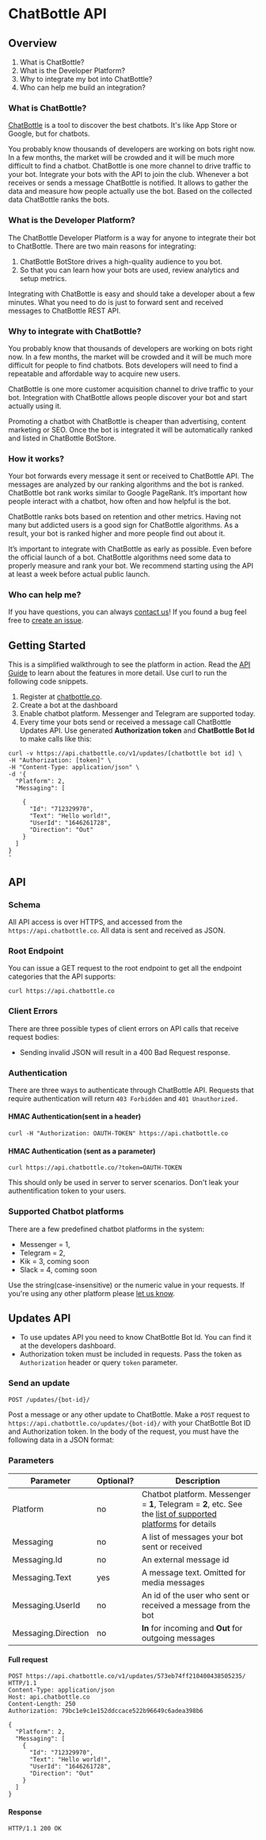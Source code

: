 # ChatBottle API

## Overview

1. What is ChatBottle?
1. What is the Developer Platform?
1. Why to integrate my bot into ChatBottle?
1. Who can help me build an integration?

### What is ChatBottle?
[ChatBottle](https://chatbottle.co/?ref=github) is a tool to discover the best chatbots. It's like App Store or Google, but for chatbots.

You probably know thousands of developers are working on bots right now. In a few months, the market will be crowded and it will be much more difficult to find a chatbot. ChatBottle is one more channel to drive traffic to your bot. Integrate your bots with the API to join the club.
Whenever a bot receives or sends a message ChatBottle is notified. It allows to gather the data and measure how people actually use the bot. 
Based on the collected data ChatBottle ranks the bots.

### What is the Developer Platform?
The ChatBottle Developer Platform is a way for anyone to integrate their bot to ChatBottle. There are two main reasons for integrating:

1. ChatBottle BotStore drives a high-quality audience to you bot.
2. So that you can learn how your bots are used, review analytics and setup metrics.

Integrating with ChatBottle is easy and should take a developer about a few minutes. What you need to do is just to forward sent and received messages to ChatBottle REST API.  

### Why to integrate with ChatBottle?
You probably know that thousands of developers are working on bots right now. In a few months, the market will be crowded and it will be much more difficult for people to find chatbots. Bots developers will need to find a repeatable and affordable way to acquire new users.

ChatBottle is one more customer acquisition channel to drive traffic to your bot. Integration with ChatBottle allows people discover your bot and start actually using it.

Promoting a chatbot with ChatBottle is cheaper than advertising, content marketing or SEO. Once the bot is integrated it will be automatically ranked and listed in ChatBottle BotStore.

### How it works?
Your bot forwards every message it sent or received to ChatBottle API. The messages are analyzed by our ranking algorithms and the bot is ranked. 
ChatBottle bot rank works similar to Google PageRank. It’s important how people interact with a chatbot, how often and how helpful is the bot.

ChatBottle ranks bots based on retention and other metrics. Having not many but addicted users is a good sign for ChatBottle algorithms. As a result, your bot is ranked higher and more people find out about it.

It’s important to integrate with ChatBottle as early as possible. Even before the official launch of a bot. ChatBottle algorithms need some data to properly measure and rank your bot. We recommend starting using the API at least a week before actual public launch.

### Who can help me?
If you have questions, you can always [contact us](mailto:agamanuk@gmail.com)! If you found a bug feel free to [create an issue](https://github.com/chatbottle/chatbottle-api/issues). 

## Getting Started
This is a simplified walkthrough to see the platform in action. Read the [API Guide](https://github.com/chatbottle/chatbottle-api#api) to learn about the features in more detail. Use curl to run the following code snippets.

1. Register at [chatbottle.co](https://chatbottle.co).
2. Create a bot at the dashboard
3. Enable chatbot platform. Messenger and Telegram are supported today.
4. Every time your bots send or received a message call ChatBottle Updates API. Use generated **Authorization token** and **ChatBottle Bot Id** to make calls like this:
```
curl -v https://api.chatbottle.co/v1/updates/[chatbottle bot id] \
-H "Authorization: [token]" \
-H "Content-Type: application/json" \
-d '{
  "Platform": 2,
  "Messaging": [
  
    {
      "Id": "712329970",
      "Text": "Hello world!",
      "UserId": "1646261728",
      "Direction": "Out"
    }    
  ]
}
'
```


## API

### Schema
All API access is over HTTPS, and accessed from the `https://api.chatbottle.co`. All data is sent and received as JSON.

### Root Endpoint
You can issue a GET request to the root endpoint to get all the endpoint categories that the API supports:
```
curl https://api.chatbottle.co
```
### Client Errors
There are three possible types of client errors on API calls that receive request bodies:
- Sending invalid JSON will result in a 400 Bad Request response.


### Authentication
There are three ways to authenticate through ChatBottle API. Requests that require authentication will return `403 Forbidden` and `401 Unauthorized.`
#### HMAC Authentication(sent in a header)
```
curl -H "Authorization: OAUTH-TOKEN" https://api.chatbottle.co

```

#### HMAC Authentication (sent as a parameter)
```
curl https://api.chatbottle.co/?token=OAUTH-TOKEN
```

This should only be used in server to server scenarios. Don't leak your authentification token to your users.

### Supported Chatbot platforms

There are a few predefined chatbot platforms in the system:
- Messenger = 1,
- Telegram = 2,
- Kik = 3, coming soon
- Slack = 4, coming soon

Use the string(case-insensitive) or the numeric value in your requests. If you're using any other platform please [let us know](mailto:agamanuk@gmail.com).

## Updates API
- To use updates API you need to know ChatBottle Bot Id. You can find it at the developers dashboard.
- Authorization token must be included in requests. Pass the token as `Authorization` header or query `token` parameter.


### Send an update  
`POST /updates/{bot-id}/`

Post a message or any other update to ChatBottle.
Make a `POST` request to `https://api.chatbottle.co/updates/{bot-id}/` with your ChatBottle Bot ID and Authorization token. In the body of the request, you must have the following data in a JSON format:

### Parameters 
|    Parameter     | Optional?                    | Description         |
 ----------------- | ---------------------------- | ------------------
| Platform         | no  			              | Chatbot platform. Messenger = **1**, Telegram = **2**, etc. See the [list of supported platforms](https://github.com/chatbottle/chatbottle-api/#supported-chatbot-platforms) for details   |
| Messaging        | no				              | A list of messages your bot sent or received |
| Messaging.Id     | no					      | An external message id |
| Messaging.Text   | yes						  | A message text. Omitted for media messages    |
| Messaging.UserId | no 				     	  | An id of the user who sent or received a message from the bot |
| Messaging.Direction | no 						  | **In** for incoming and **Out** for outgoing messages|


#### Full request
```
POST https://api.chatbottle.co/v1/updates/573eb74ff210400438505235/ HTTP/1.1
Content-Type: application/json
Host: api.chatbottle.co
Content-Length: 250
Authorization: 79bc1e9c1e152ddccace522b96649c6adea398b6

{
  "Platform": 2,
  "Messaging": [
    {
      "Id": "712329970",
      "Text": "Hello world!",
      "UserId": "1646261728",      
      "Direction": "Out" 
    }    
  ]
}
```

#### Response
```
HTTP/1.1 200 OK
```
